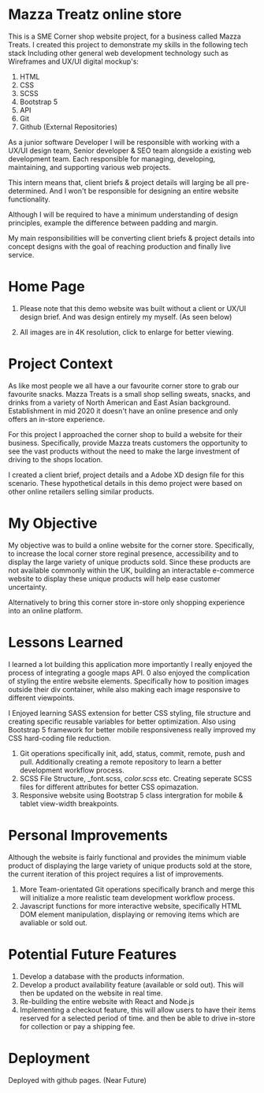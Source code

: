 # Mazza Treatz online store
This is a SME Corner shop website project, for a business called Mazza Treats. I created this project to demonstrate my skills in the following tech stack Including other general web development technology such as Wireframes and UX/UI digital mockup's:

1. HTML
2. CSS
3. SCSS
4. Bootstrap 5
5. API
7. Git
8. Github (External Repositories)

As a junior software Developer I will be responsible with working with a UX/UI design team, Senior developer & SEO team alongside a existing web development team. Each responsible for managing, developing, maintaining, and supporting various web projects.

This intern means that, client briefs & project details will larging be all pre-determined. And I won't be responsible for designing an entire website functionality.

Although I will be required to have a minimum understanding of design principles, example the difference between padding and margin.

My main responsibilities will be converting client briefs & project details into concept designs with the goal of reaching production and finally live service.

# Home Page

1. Please note that this demo website was built without a client or UX/UI design brief. And was design entirely my myself. (As seen below)

2. All images are in 4K resolution, click to enlarge for better viewing.

# Project Context

As like most people we all have a our favourite corner store to grab our favourite snacks. Mazza Treats is a small shop selling sweats, snacks, and drinks from a variety of North American and East Asian background. Establishment in mid 2020 it doesn't have an online presence and only offers an in-store experience.

For this project I approached the corner shop to build a website for their business. Specifically, provide Mazza treats customers the opportunity to see the vast products without the need to make the large investment of driving to the shops location.

I created a client brief, project details and a Adobe XD design file for this scenario. These hypothetical details in this demo project were based on other online retailers selling similar products.

# My Objective
My objective was to build a online website for the corner store. Specifically, to increase the local corner store reginal presence, accessibility and to display the large variety of unique products sold. Since these products are not available commonly within the UK, building an interactable e-commerce website to display these unique products will help ease customer uncertainty.

Alternatively to bring this corner store in-store only shopping experience into an online platform.    

# Lessons Learned
I learned a lot building this application more importantly I really enjoyed the process of integrating a google maps API. 0
also enjoyed the complication of styling the entire website elements. Specifically how to position images outside their div container, while also making each image responsive to different viewpoints.

I Enjoyed learning SASS extension for better CSS styling, file structure and creating specific reusable variables for better optimization. Also using Bootstrap 5 framework for better mobile responsiveness really improved my CSS hard-coding file reduction.

1. Git operations specifically init, add, status, commit, remote, push and pull. Additionally creating a remote repository to learn a better development workflow process.
2. SCSS File Structure, _font.scss, _color.scss_ etc. Creating seperate SCSS files for different attributes for better CSS opimazation.
3. Responsive website using Bootstrap 5 class intergration for mobile & tablet view-width breakpoints. 

# Personal Improvements
Although the website is fairly functional and provides the minimum viable product of displaying the large variety of unique products sold at the store, the current iteration of this project requires a list of improvements.

1. More Team-orientated Git operations specifically branch and merge this will initialize a more realistic team development workflow process.
2. Javascript functions for more interactive website, specifically HTML DOM element manipulation, displaying or removing items which are avaliable or sold out.

# Potential Future Features
1. Develop a database with the products information.
2. Develop a product availability feature (available or sold out). This will then be updated on the website in real time.
3. Re-building the entire website with React and Node.js
4. Implementing a checkout feature, this will allow users to have their items reserved for a selected period of time. and then be able to drive in-store for collection or pay a shipping fee.

# Deployment

Deployed with github pages. (Near Future)

